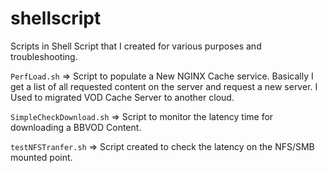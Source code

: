 # shellscript
Scripts in Shell Script that I created for various purposes and troubleshooting.

`PerfLoad.sh` => Script to populate a New NGINX Cache service. Basically I get a list of all requested content on the server and request a new server. I Used to migrated VOD Cache Server to another cloud.

`SimpleCheckDownload.sh` => Script to monitor the latency time for downloading a BBVOD Content.

`testNFSTranfer.sh` => Script created to check the latency on the NFS/SMB mounted point.

